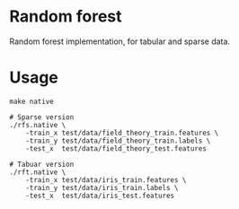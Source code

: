 # Random forest

Random forest implementation, for tabular and sparse data. 

# Usage
```
make native

# Sparse version
./rfs.native \
    -train_x test/data/field_theory_train.features \
    -train_y test/data/field_theory_train.labels \
    -test_x  test/data/field_theory_test.features

# Tabuar version
./rft.native \
    -train_x test/data/iris_train.features \
    -train_y test/data/iris_train.labels \
    -test_x  test/data/iris_test.features
```
